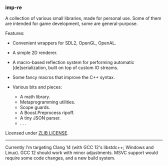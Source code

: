 ### imp-re

A collection of various small libraries, made for personal use. Some of them are intended for game development, some are general-purpose.

Features:

* Convenient wrappers for SDL2, OpenGL, OpenAL.
* A simple 2D renderer.
* A macro-based reflection system for performing automatic [de]serialization, built on top of custom IO streams.
* Some fancy macros that improve the C++ syntax.

* Various bits and pieces:

  * A math library.
  * Metaprogramming utilities.
  * Scope guards.
  * A Boost.Preprocess ripoff.
  * A tiny JSON parser.
  * . . .

Licensed under [ZLIB LICENSE](LICENSE.md).

---

Currently I'm targeting Clang 14 (with GCC 12's libstdc++; Windows and Linux). GCC 12 should work with minor adjustments. MSVC support would require some code changes, and a new build system.
